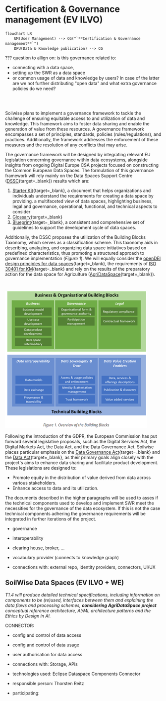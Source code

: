 # Certification & Governance management (EV ILVO)

``` mermaid
flowchart LR
    UM(User Management) --> CG("`**Certification & Governance management**`")
    DPU(Data & Knowledge publication) --> CG
```

??? question to allign on: is this governance related to:

* connecting with a data space, 
* setting up the SWR as a data space 
* or common usage of data and knowledge by users? In case of the latter are we not further distributing "open data" 
and what extra governance policies do we need?

<br>

<br>


Soilwise plans to implement a governance framework to tackle the challenge of ensuring equitable access to and 
utilization of data and knowledge. This framework aims to foster data sharing and enable the generation of value 
from these resources. A governance framework encompasses a set of principles, standards, policies (rules/regulations), 
and practices. Additionally, the framework addresses the enforcement of these measures and the resolution of 
any conflicts that may arise.

The governance framework will be designed by integrating relevant EU legislation concerning governance within data 
ecosystems, alongside insights from ongoing Digital Europe CSA projects focused on constructing the Common European 
Data Spaces. The formulation of this governance framework will rely mainly on the Data Spaces Support Centre 
([DSSC](https://dssc.eu/){target=_blank}) 
results which are:

1. [Starter Kit](https://dssc.eu/space/SK/29523973/Starter+Kit+for+Data+Space+Designers+%7C+Version+1.0+%7C+March+2023){target=_blank}, 
a document that helps organizations and individuals understand the requirements for creating a data space by providing. 
a multifaceted view of data spaces, highlighting business, legal and governance, operational, functional, 
and technical aspects to consider
2. [Glossary](https://dssc.eu/space/Glossary/55443460/DSSC+Glossary+%7C+Version+1.0+%7C+March+2023){target=_blank} 
3. [Blueprint](https://confluence.external-share.com/content/80889/dssc_blueprintv05_public_consultation?sortChildren=tree){target=_blank}, 
a consistent and comprehensive set of guidelines to support the development cycle of data spaces.
 
Additionally, the DSSC proposes the utilization of the Building Blocks Taxonomy, which serves as a classification scheme. 
This taxonomy aids in describing, analyzing, and organizing data space initiatives based on predefined characteristics, 
thus promoting a structured approach to governance implementation (_Figure 1_). We will equally consider the [openDEI design principles for data spaces](https://design-principles-for-data-spaces.org/){target=_blank}, the requirements of [ISO 30401 for KM](https://iso-docs.com/blogs/iso-concepts/knowledge-management-system-iso-30401){target=_blank} and rely on the results of the preparatory 
action for the data space for Agriculture ([AgriDataSpace](https://agridataspace-csa.eu/){target=_blank}).

<br>

![img_governance.png](img_governance.png)


Following the introduction of the GDPR, the European Commission has put forward several legislative proposals, 
such as the Digital Services Act, the Digital Markets Act, the Data Act, and the Data Governance Act. 
Soilwise places particular emphasis on the [Data Governance Act](https://www.european-data-governance-act.com/){target=_blank} 
and the [Data Act](https://www.eu-data-act.com/){target=_blank}, as their primary goals 
align closely with the project's aims to enhance data sharing and facilitate product development. 
These legislations are designed to:

- Promote equity in the distribution of value derived from data across various stakeholders.
- Enhance access to data and its utilization.

The documents described in the higher paragraphs will be used to asses if the technical components used to develop and 
implement SWR meet the necessities for the governance of the data ecosystem. If this is not the case technical 
components adhering the governance requirements will be integrated in further iterations of the project.


- governance
- interoperability
- clearing house, broker, ...
- vocabulary provider (connects to knowledge graph)

- connections with: external repo, identity providers, connectors, UI/UX

## SoilWise Data Spaces (EV ILVO + WE)

_T1.4 will produce detailed technical specifications, including information on components to be (re)used, interfaces between them and explaining the data flows and processing schemes, **considering AgriDataSpace project** conceptual reference architecture, AI/ML architecture patterns and the Ethics by Design in AI._

CONNECTOR:

- config and control of data access
- config and control of data usage
- user authorisation for data access

- connections with: Storage, APIs
- technologies used: Eclipse Dataspace Components Connector
- responsible person: Thorsten Reitz
- participating:

